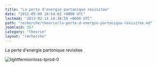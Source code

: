 ```yaml
---
title: "La perte d'energie partonique revisitee"
date: "2012-05-09 16:54:02 +0000 UTC"
lastmod: "2013-02-14 14:38:59 +0000 UTC"
path: "recherche/theorie/la-perte-d-energie-partonique-revisitee.md"
joomlaid: 357
category: "theorie"
layout: "recherche"
---
```

La perte d'energie partonique revisitee

![lightfermionloss-tprod-0](images/Recherche/TheorieHE/lightfermionloss-tprod-0.jpg)
